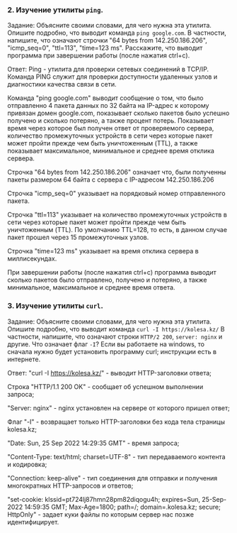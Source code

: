 ﻿### 2. Изучение утилиты `ping`.

Задание: 
Объясните своими словами, для чего нужна эта утилита. Опишите подробно, что выводит команда `ping google.com`.
В частности, напишите, что означают строчки "64 bytes from 142.250.186.206", "icmp_seq=0",  "ttl=113", "time=123 ms".
Расскажите, что выводит программа при завершении работы (после нажатия ctrl+c).


Ответ:
Ping - утилита для проверки сетевых соединений в TCP/IP. Команда PING служит для проверки доступности удаленных узлов и диагностики качества связи в сети.

Команда "ping google.com" выводит сообщение о том, что было отправленно 4 пакета данных по 32 байта на IP-адрес к которому привязан домен google.com, показывает сколько пакетов было успешно получено и сколько потеряно, а также процент потерь. Показывает время через которое был получен ответ от проверяемого сервера, количество промежуточных устройств в сети через которые пакет может пройти прежде чем быть уничтоженным (TTL), а также показывает максимальное, минимальное и среднее время отклика сервера.

Строчка "64 bytes from 142.250.186.206" означает что, были полученны пакеты размером 64 байта с сервера с IP-адресом 142.250.186.206

Строчка "icmp_seq=0" указывает на порядковый номер отправленного пакета.

Строчка "ttl=113" указывает на количество промежуточных устройств в сети через которые пакет может пройти прежде чем быть уничтоженным (TTL). По умолчанию TTL=128, то есть, в данном случае пакет прошел через 15 промежуточных узлов.

Строчка "time=123 ms" указывает на время отклика сервера в миллисекундах. 

При завершении работы (после нажатия ctrl+c) программа выводит сколько пакетов было отправлено, получено 
и потеряно, а также минимальное, максимальное и среднее время ответа.



### 3. Изучение утилиты `curl`.

Задание: 
Объясните своими словами, для чего нужна эта утилита. Опишите подробно, что выводит команда `curl -I https://kolesa.kz/`
В частности, напишите, что означают строки `HTTP/2 200`, `server: nginx` и другие. Что означает флаг `-I`?
Если вы работаете на windows, то сначала нужно будет установить программу curl; инструкции есть в интернете.


Ответ:
"curl -I https://kolesa.kz/" - выводит HTTP-заголовки ответа;

Cтрока "HTTP/1.1 200 OK" - сообщает об успешном выполнении запроса;

"Server: nginx" - nginx установлен на сервере от которого пришел ответ;

Флаг "-I" - возвращает только HTTP-заголовки без кода тела страницы kolesa.kz;

"Date: Sun, 25 Sep 2022 14:29:35 GMT" - время запроса;

"Content-Type: text/html; charset=UTF-8" - тип передаваемого контента и кодировка;

"Connection: keep-alive" - тип соединения для отправки и получения многократных HTTP-запросов и ответов;

"set-cookie: klssid=pt724lj87hmn28pm82diqogu4h; expires=Sun, 25-Sep-2022 14:59:35 GMT; Max-Age=1800; path=/; domain=.kolesa.kz; secure; HttpOnly" - задает куки файлы по которым сервер нас позже идентифицирует.

